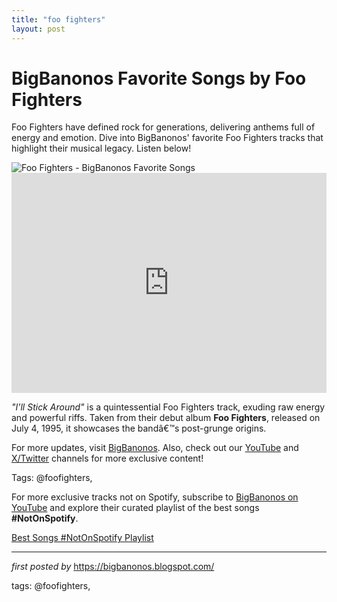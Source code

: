 ```yaml
---
title: "foo fighters"
layout: post
---
```

<!-- Title of the Post -->
<h1 >BigBanonos Favorite Songs by Foo Fighters</h1> <!-- Introductory Text -->
<p >Foo Fighters have defined rock for generations, delivering anthems full of energy and emotion. Dive into BigBanonos' favorite Foo Fighters tracks that highlight their musical legacy. Listen below!</p> <!-- Featured Image -->
<div > <img src="https://i.scdn.co/image/ab67616d0000b273cdac19bbaee5cc123edcc26f" alt="Foo Fighters - BigBanonos Favorite Songs" />
</div> <!-- Spotify Embed -->
<div > <iframe src="https://open.spotify.com/embed/playlist/4nNIWVJbk7J5waxhvXBUFy?utm_source=generator" width="100%" height="352" frameborder="0" allowfullscreen="" allow="autoplay; clipboard-write; encrypted-media; fullscreen; picture-in-picture" loading="lazy"></iframe>
</div> <!-- Song Information -->
<div > <p><em>"I'll Stick Around"</em> is a quintessential Foo Fighters track, exuding raw energy and powerful riffs. Taken from their debut album <strong>Foo Fighters</strong>, released on July 4, 1995, it showcases the bandâ€™s post-grunge origins.</p>
</div> <!-- Footer Links -->
<div > <p>For more updates, visit <a href="https://bigbanonos.blogspot.com/" target="_blank">BigBanonos</a>. Also, check out our <a href="https://www.youtube.com/@BigBanonos" target="_blank">YouTube</a> and <a href="https://x.com/bigbanonos" target="_blank">X/Twitter</a> channels for more exclusive content!</p>
</div> <!-- Tags -->
<p >Tags: @foofighters,</p>


<!--Subscribe and Playlist Links-->
<div>
    <p>For more exclusive tracks not on Spotify, subscribe to <a href="https://www.youtube.com/@BigBanonos" target="_blank">BigBanonos on YouTube</a> and explore their curated playlist of the best songs <strong>#NotOnSpotify</strong>.</p>
    <p><a href="https://www.youtube.com/playlist?list=PLtuNtuTatqI0kFahUCbtbfenC_ET5O_tr" target="_blank">Best Songs #NotOnSpotify Playlist<br /></a></p></div>

<hr />

<p><em>first posted by</em> <a href="https://bigbanonos.blogspot.com/" rel="noopener" target="_new">https://bigbanonos.blogspot.com/</a></p>

<p>tags: @foofighters,</p>
